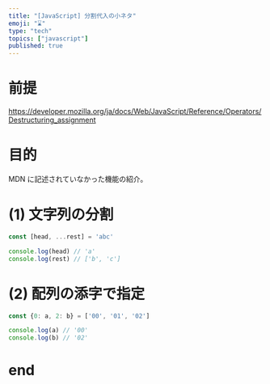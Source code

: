 ```yaml
---
title: "[JavaScript] 分割代入の小ネタ"
emoji: "⌛"
type: "tech"
topics: ["javascript"]
published: true
---
```


# 前提

https://developer.mozilla.org/ja/docs/Web/JavaScript/Reference/Operators/Destructuring_assignment

# 目的

MDN に記述されていなかった機能の紹介。

# (1) 文字列の分割

```js
const [head, ...rest] = 'abc'
```

```js
console.log(head) // 'a'
console.log(rest) // ['b', 'c']
```

# (2) 配列の添字で指定

```js
const {0: a, 2: b} = ['00', '01', '02']
```

```js
console.log(a) // '00'
console.log(b) // '02'
```

# end
